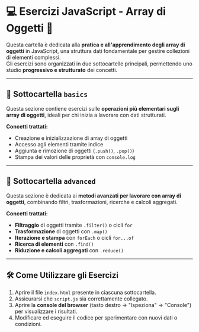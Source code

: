 # 💻 Esercizi JavaScript - Array di Oggetti 📄

Questa cartella è dedicata alla **pratica e all'apprendimento degli array di oggetti** in JavaScript, una struttura dati fondamentale per gestire collezioni di elementi complessi.           
Gli esercizi sono organizzati in due sottocartelle principali, permettendo uno studio **progressivo e strutturato** dei concetti.

---

## 🧩 Sottocartella `basics`

Questa sezione contiene esercizi sulle **operazioni più elementari sugli array di oggetti**, ideali per chi inizia a lavorare con dati strutturati.  

**Concetti trattati:**

- Creazione e inizializzazione di array di oggetti  
- Accesso agli elementi tramite indice  
- Aggiunta e rimozione di oggetti (`.push()`, `.pop()`)  
- Stampa dei valori delle proprietà con `console.log`  

---

## 🚀 Sottocartella `advanced`

Questa sezione è dedicata ai **metodi avanzati per lavorare con array di oggetti**, combinando filtri, trasformazioni, ricerche e calcoli aggregati.  

**Concetti trattati:**

- **Filtraggio** di oggetti tramite `.filter()` o cicli `for`  
- **Trasformazione** di oggetti con `.map()`  
- **Iterazione e stampa** con `forEach` o cicli `for...of`  
- **Ricerca di elementi** con `.find()`  
- **Riduzione e calcoli aggregati** con `.reduce()`  

---

## 🛠️ Come Utilizzare gli Esercizi

1. Aprire il file `index.html` presente in ciascuna sottocartella.  
2. Assicurarsi che `script.js` sia correttamente collegato.  
3. Aprire la **console del browser** (tasto destro → "Ispeziona" → "Console") per visualizzare i risultati.  
4. Modificare ed eseguire il codice per sperimentare con nuovi dati o condizioni.
